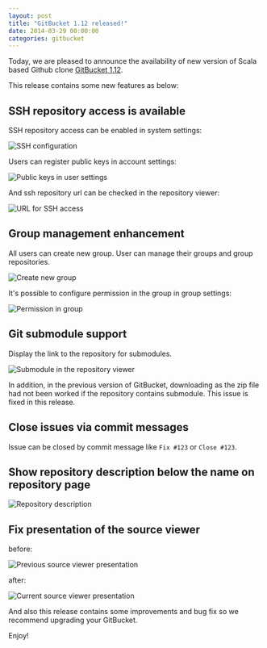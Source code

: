 ```yaml
---
layout: post
title: "GitBucket 1.12 released!"
date: 2014-03-29 00:00:00
categories: gitbucket
---
```

Today, we are pleased to announce the availability of  new version of Scala based Github clone [GitBucket 1.12](https://github.com/gitbucket/gitbucket/releases/tag/1.12).

This release contains some new features as below:

## SSH repository access is available

SSH repository access can be enabled in system settings:

![SSH configuration]({{site.baseurl}}/images/gitbucket-1.12/ssh.png)

Users can register public keys in account settings:

![Public keys in user settings]({{site.baseurl}}/images/gitbucket-1.12/pubkey.png)

And ssh repository url can be checked in the repository viewer:

![URL for SSH access]({{site.baseurl}}/images/gitbucket-1.12/ssh-url.png)

## Group management enhancement

All users can create new group. User can manage their groups and group repositories.

![Create new group]({{site.baseurl}}/images/gitbucket-1.12/group1.png)

It's possible to configure permission in the group in group settings:

![Permission in group]({{site.baseurl}}/images/gitbucket-1.12/group2.png)

## Git submodule support

Display the link to the repository for submodules.

![Submodule in the repository viewer]({{site.baseurl}}/images/gitbucket-1.12/submodule.png)

In addition, in the previous version of GitBucket, downloading as the zip file had not been worked if the repository contains submodule. This issue is fixed in this release.

## Close issues via commit messages

Issue can be closed by commit message like `Fix #123` or `Close #123`.

## Show repository description below the name on repository page

![Repository description]({{site.baseurl}}/images/gitbucket-1.12/repository_desc.png)

## Fix presentation of the source viewer

before:

![Previous source viewer presentation]({{site.baseurl}}/images/gitbucket-1.12/blob_before.png)

after:

![Current source viewer presentation]({{site.baseurl}}/images/gitbucket-1.12/blob_after.png)

And also this release contains some improvements and bug fix so we recommend upgrading your GitBucket.

Enjoy!
